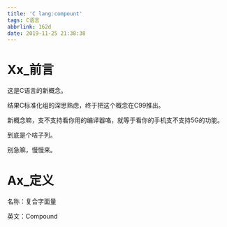 ```yaml
---
title: 'C lang:compount'
tags: C语言
abbrlink: 162d
date: 2019-11-25 21:38:38
---
```


# Xx_前言

这是C语言的新概念。

结果C标准化组的深思熟虑，终于把这个概念在C99推出。

新概念嘛，支不支持看你用的编译器咯，就等于看你的手机支不支持5G的功能。

到底是个啥子列。

别急嘛，慢慢来。

# Ax_定义

名称：复合字面量

英文：Compound